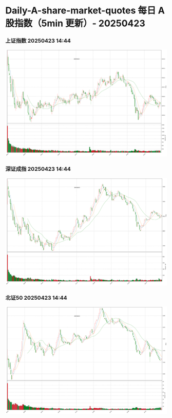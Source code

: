 
# Daily-A-share-market-quotes 每日 A 股指数（5min 更新）- 20250423

### 上证指数 20250423 14:44
![](./fig/2025/4/20250423-sh000001.png)

### 深证成指 20250423 14:44
![](./fig/2025/4/20250423-sz399001.png)

### 北证50 20250423 14:44
![](./fig/2025/4/20250423-bj899050.png)
